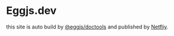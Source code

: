 # Eggjs.dev

this site is auto build by [@eggjs/doctools](https://github.com/eggjs/egg-doctools) and published by [Netfliy](https://github.com/netlify).
